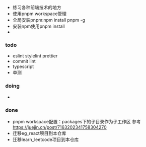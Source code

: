 
- 练习各种前端技术的地方
- 使用pnpm workspace管理 
- 全局安装pnpm:npm install pnpm -g 
- 安装npm使用pnpm install
- 

### todo
- eslint stylelint prettier 
- commit lint
- typescript
- 单测


### doing
- 


### done
- pnpm workspace配置：packages下的子目录作为子工作区 参考 https://juejin.cn/post/7163202341758304270
- 迁移eg_react项目到本仓库
- 迁移learn_leetcode项目到本仓库

